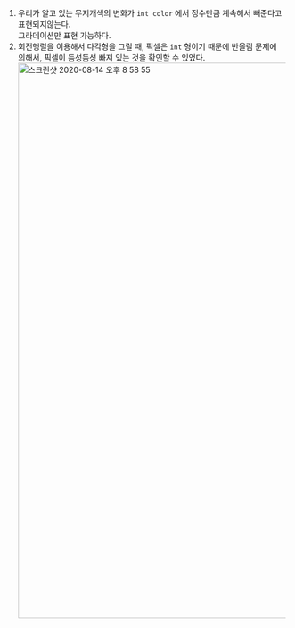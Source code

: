 1. 우리가 알고 있는 무지개색의 변화가 `int color` 에서 정수만큼 계속해서 빼준다고 표현되지않는다.  
   그라데이션만 표현 가능하다.
2. 회전행렬을 이용해서 다각형을 그릴 때, 픽셀은 `int` 형이기 때문에 반올림 문제에 의해서, 픽셀이 듬성듬성 빠져 있는 것을 확인할 수 있었다.  
   <img width="998" alt="스크린샷 2020-08-14 오후 8 58 55" src="https://user-images.githubusercontent.com/56223639/90247188-0c76bb80-de71-11ea-8b49-6bd65158a776.png">